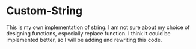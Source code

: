 # Custom-String
This is my own implementation of string. I am not sure about my choice of designing functions, especially replace function.
I think it could be implemented better, so I will be adding and rewriting this code.
